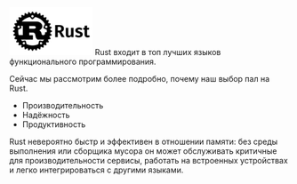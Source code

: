 <img src="https://github.com/Karbovskaya/lisp/blob/master/rust-min.png" width="150" >
Rust входит в топ лучших языков функционального программирования. 

Сейчас мы рассмотрим более подробно, почему наш выбор пал на Rust.

* Производительность
* Надёжность
* Продуктивность

Rust невероятно быстр и эффективен в отношении памяти: без среды выполнения или сборщика мусора он может обслуживать критичные для производительности сервисы, работать на встроенных устройствах и легко интегрироваться с другими языками.

